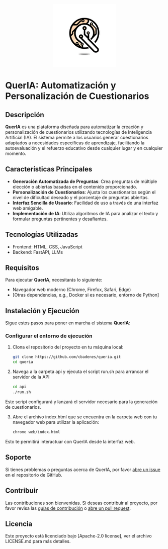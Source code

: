 <p align="center">
  <img src="https://github.com/cbadenes/queria/blob/main/web/logo.png" alt="Logo de QuerIA" width="200" height="200">
</p>

# QuerIA: Automatización y Personalización de Cuestionarios

## Descripción
**QuerIA** es una plataforma diseñada para automatizar la creación y personalización de cuestionarios utilizando tecnologías de Inteligencia Artificial (IA). El sistema permite a los usuarios generar cuestionarios adaptados a necesidades específicas de aprendizaje, facilitando la autoevaluación y el refuerzo educativo desde cualquier lugar y en cualquier momento.

## Características Principales
- **Generación Automatizada de Preguntas**: Crea preguntas de múltiple elección o abiertas basadas en el contenido proporcionado.
- **Personalización de Cuestionarios**: Ajusta los cuestionarios según el nivel de dificultad deseado y el porcentaje de preguntas abiertas.
- **Interfaz Sencilla de Usuario**: Facilidad de uso a través de una interfaz web amigable.
- **Implementación de IA**: Utiliza algoritmos de IA para analizar el texto y formular preguntas pertinentes y desafiantes.

## Tecnologías Utilizadas
- Frontend: HTML, CSS, JavaScript
- Backend: FastAPI, LLMs

## Requisitos
Para ejecutar **QuerIA**, necesitarás lo siguiente:
- Navegador web moderno (Chrome, Firefox, Safari, Edge)
- [Otras dependencias, e.g., Docker si es necesario, entorno de Python]

## Instalación y Ejecución
Sigue estos pasos para poner en marcha el sistema **QuerIA**:

### Configurar el entorno de ejecución
1. Clona el repositorio del proyecto en tu máquina local:
   ```bash
   git clone https://github.com/cbadenes/queria.git
   cd queria
   ```  
2. Navega a la carpeta api y ejecuta el script run.sh para arrancar el servidor de la API
    ```bash
    cd api
    ./run.sh
    ```  
Este script configurará y lanzará el servidor necesario para la generación de cuestionarios.  

3. Abre el archivo index.html que se encuentra en la carpeta web con tu navegador web para utilizar la aplicación:  
    ```bash
    chrome web/index.html
    ```
Esto te permitirá interactuar con QuerIA desde la interfaz web.


## Soporte
Si tienes problemas o preguntas acerca de QuerIA, por favor [abre un issue](https://github.com/cbadenes/queria/issues) en el repositorio de GitHub.

## Contribuir
Las contribuciones son bienvenidas. Si deseas contribuir al proyecto, por favor revisa las [guías de contribución](https://github.com/cbadenes/queria) o [abre un pull request](https://github.com/cbadenes/queria/pulls).


## Licencia
Este proyecto está licenciado bajo [Apache-2.0 license], ver el archivo LICENSE.md para más detalles.
